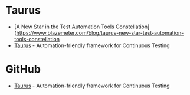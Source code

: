# Taurus

* [A New Star in the Test Automation Tools Constellation](https://www.blazemeter.com/blog/taurus-new-star-test-automation-tools-constellation
* [Taurus](http://gettaurus.org/) - Automation-friendly framework for Continuous Testing

# GitHub
* [Taurus](https://github.com/Blazemeter/taurus) - Automation-friendly framework for Continuous Testing 
